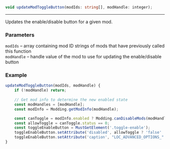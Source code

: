 ```ts
void updateModToggleButton(modIds: string[], modHandle: integer);
```

<hr>

Updates the enable/disable button for a given mod.

### Parameters

`modIds`    &ndash; array containing mod ID strings of mods that have previously called this function <br>
`modHandle` &ndash; handle value of the mod to use for updating the enable/disable button <br>


### Example

```js
updateModToggleButton(modIds, modHandle) {
    if (!modHandle) return;
    
    // Get mod info to determine the new enabled state
    const modHandles = [modHandle];
    const modInfo = Modding.getModInfo(modHandle);

    const canToggle = modInfo.enabled ? Modding.canDisableMods(modHandles) : Modding.canEnableMods(modHandles, true);
    const allowToggle = canToggle.status == 0;
    const toggleEnableButton = MustGetElement('.toggle-enable');
    toggleEnableButton.setAttribute('disabled', allowToggle ? 'false' : 'true');
    toggleEnableButton.setAttribute('caption', "LOC_ADVANCED_OPTIONS_" + (modInfo.enabled ? "DISABLE" : "ENABLE"));
}
```

